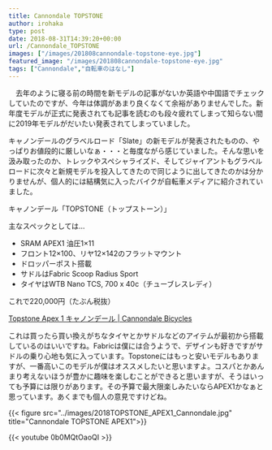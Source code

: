 ```yaml
---
title: Cannondale TOPSTONE
author: irohaka
type: post
date: 2018-08-31T14:39:20+00:00
url: /Cannondale_TOPSTONE
images: ["/images/201808cannondale-topstone-eye.jpg"]
featured_image: "/images/201808cannondale-topstone-eye.jpg"
tags: ["Cannondale","自転車のはなし"]
---
```


　去年のように寝る前の時間を新モデルの記事がないか英語や中国語でチェックしていたのですが、今年は体調があまり良くなくて余裕がありませんでした。新年度モデルが正式に発表されても記事を読むのも段々疲れてしまって知らない間に2019年モデルがだいたい発表されてしまっていました。
  
キャノンデールのグラベルロード「Slate」の新モデルが発表されたものの、やっぱりお値段的に厳しいなぁ・・・と毎度ながら感じていました。そんな思いを汲み取ったのか、トレックやスペシャライズド、そしてジャイアントもグラベルロードに次々と新規モデルを投入してきたので同じように出してきたのかは分かりませんが、個人的には結構気に入ったバイクが自転車メディアに紹介されていました。

キャノンデール「TOPSTONE（トップストーン）」

主なスペックとしては…

  * SRAM APEX1 油圧1&#215;11
  * フロント12&#215;100、リヤ12&#215;142のフラットマウント
  * ドロッパーポスト搭載
  * サドルはFabric Scoop Radius Sport
  * タイヤはWTB Nano TCS, 700 x 40c（チューブレスレディ）

これで220,000円（たぶん税抜）

[Topstone Apex 1 キャノンデール | Cannondale Bicycles](https://www.cannondale.com/ja-JP/Japan/Bike/ProductDetail?Id=f998de23-2c70-496b-bcea-aef2cc40bbf5&#038;parentid=undefined) 

これは買ったら買い換えがちなタイヤとかサドルなどのアイテムが最初から搭載しているのはいいですね。Fabricは僕には合うようで、デザインも好きですがサドルの乗り心地も気に入っています。Topstoneにはもっと安いモデルもありますが、一番高いこのモデルが僕はオススメしたいと思いますよ。コスパとかあんまり考えないほうが豊かに趣味を楽しむことができると思いますが、そうはいっても予算には限りがあります。その予算で最大限楽しみたいならAPEX1かなぁと思っています。あくまでも個人の意見ですけどね。


{{< figure src="../images/2018TOPSTONE_APEX1_Cannondale.jpg" title="Cannondale TOPSTONE APEX1">}}

{{< youtube 0b0MQtOaoQI >}}
